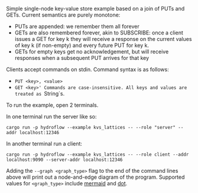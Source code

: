 Simple single-node key-value store example based on a join of PUTs and GETs. 
Current semantics are purely monotone:
 - PUTs are appended: we remember them all forever
 - GETs are also remembered forever, akin to SUBSCRIBE: once a client issues a GET for key k they will receive a response on the current values of key k (if non-empty) and every future PUT for key k.
 - GETs for empty keys get no acknowledgement, but will receive responses when a subsequent PUT arrives for that key

 Clients accept commands on stdin. Command syntax is as follows:
 - `PUT <key>, <value>`
 - `GET <key>'
 Commands are case-insensitive. All keys and values are treated as `String`s.


To run the example, open 2 terminals.

In one terminal run the server like so:
```
cargo run -p hydroflow --example kvs_lattices -- --role "server" --addr localhost:12346
```

In another terminal run a client:
```
cargo run -p hydroflow --example kvs_lattices -- --role client --addr localhost:9090 --server-addr localhost:12346
```

Adding the `--graph <graph_type>` flag to the end of the command lines above will print out a node-and-edge diagram of the program. Supported values for `<graph_type>` include [mermaid](https://mermaid-js.github.io/) and [dot](https://graphviz.org/doc/info/lang.html).
